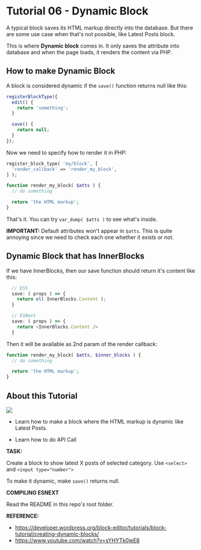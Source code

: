 # Tutorial 06 - Dynamic Block

A typical block saves its HTML markup directly into the database. But there are some use case when that's not possible, like Latest Posts block.

This is where **Dynamic block** comes in. It only saves the attribute into database and when the page loads, it renders the content via PHP.

## How to make Dynamic Block

A block is considered dynamic if the `save()` function returns null like this:

```js
registerBlockType({
  edit() {
    return 'something';
  }

  save() {
    return null;
  }
});
```

Now we need to specify how to render it in PHP:

```php
register_block_type( 'my/block', [
  'render_callback' => 'render_my_block',
] );

function render_my_block( $atts ) {
  // do something

  return 'the HTML markup';
}
```

That's it. You can try `var_dump( $atts )` to see what's inside.

**IMPORTANT:** Default attributes won't appear in `$atts`. This is quite annoying since we need to check each one whether it exists or not.


## Dynamic Block that has InnerBlocks

If we have InnerBlocks, then our save function should return it's content like this:

```js
  // ES5
  save: ( props ) => {
    return el( InnerBlocks.Content );
  }

  // ESNext
  save: ( props ) => {
    return <InnerBlocks.Content />
  }
```

Then it will be available as 2nd param of the render callback:

```php
function render_my_block( $atts, $inner_blocks ) {
  // do something

  return 'the HTML markup';
}
```


## About this Tutorial

![](https://raw.github.com/hrsetyono/cdn/master/blocks-tutorial/ch06-dynamic-block.jpg)

- Learn how to make a block where the HTML markup is dynamic like Latest Posts.

- Learn how to do API Call

**TASK:**

Create a block to show latest X posts of selected category. Use `<select>` and `<input type="number">`

To make it dynamic, make `save()` returns null.

**COMPILING ESNEXT**

Read the README in this repo's root folder.

**REFERENCE:**

- https://developer.wordpress.org/block-editor/tutorials/block-tutorial/creating-dynamic-blocks/
- https://www.youtube.com/watch?v=sYHYTk0jeE8